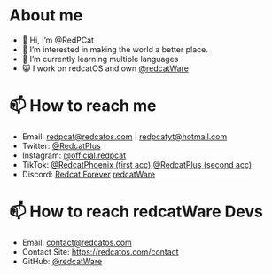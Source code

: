 # About me
- 👋 Hi, I’m @RedPCat
- 👀 I’m interested in making the world a better place.
- 🌱 I’m currently learning multiple languages
- 😸 I work on redcatOS and own [@redcatWare](https://github.com/redcatWare)

# 📫 How to reach me
- Email: [redpcat@redcatos.com](mailto:redpcat@redcatos.com) | [redpcatyt@hotmail.com](mailto:redpcatyt@hotmail.com)
- Twitter: [@RedcatPlus](https://twitter.com/redcatplus)
- Instagram: [@official.redpcat](https://www.instagram.com/official.redpcat/)
- TikTok: [@RedcatPhoenix (first acc)](https://www.tiktok.com/@redcatphoenix) [@RedcatPlus (second acc)](https://www.tiktok.com/@redcatphoenix)
- Discord: [Redcat Forever](https://discord.gg/ZvmueRCzDj) [redcatWare](https://discord.gg/4mjD3Fseas)

# 📫 How to reach redcatWare Devs
- Email: contact@redcatos.com
- Contact Site: https://redcatos.com/contact
- GitHub: [@redcatWare](https://github.com/redcatWare)
 
<!---
RedPCat/RedPCat is a ✨ special ✨ repository because its `README.md` (this file) appears on your GitHub profile.
You can click the Preview link to take a look at your changes.
--->
